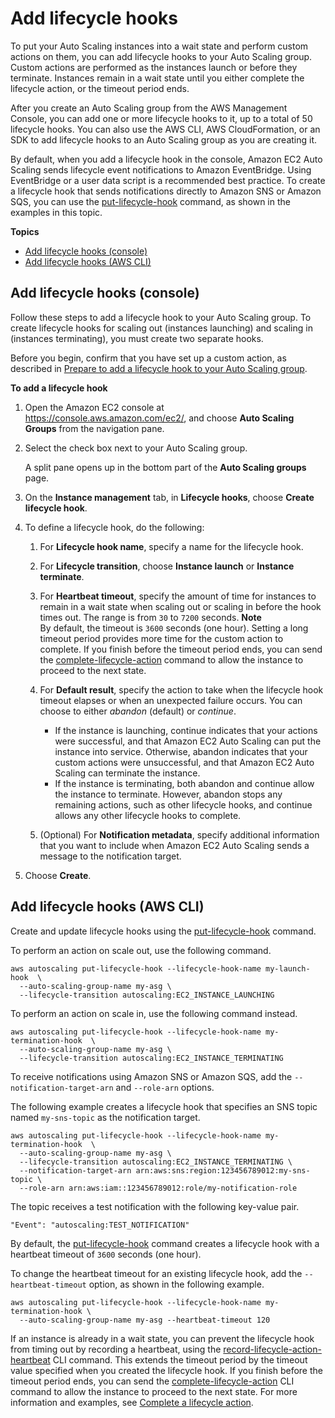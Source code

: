 # Add lifecycle hooks<a name="adding-lifecycle-hooks"></a>

To put your Auto Scaling instances into a wait state and perform custom actions on them, you can add lifecycle hooks to your Auto Scaling group\. Custom actions are performed as the instances launch or before they terminate\. Instances remain in a wait state until you either complete the lifecycle action, or the timeout period ends\.

After you create an Auto Scaling group from the AWS Management Console, you can add one or more lifecycle hooks to it, up to a total of 50 lifecycle hooks\. You can also use the AWS CLI, AWS CloudFormation, or an SDK to add lifecycle hooks to an Auto Scaling group as you are creating it\.

By default, when you add a lifecycle hook in the console, Amazon EC2 Auto Scaling sends lifecycle event notifications to Amazon EventBridge\. Using EventBridge or a user data script is a recommended best practice\. To create a lifecycle hook that sends notifications directly to Amazon SNS or Amazon SQS, you can use the [put\-lifecycle\-hook](https://docs.aws.amazon.com/cli/latest/reference/autoscaling/put-lifecycle-hook.html) command, as shown in the examples in this topic\.

**Topics**
+ [Add lifecycle hooks \(console\)](#adding-lifecycle-hooks-console)
+ [Add lifecycle hooks \(AWS CLI\)](#adding-lifecycle-hooks-aws-cli)

## Add lifecycle hooks \(console\)<a name="adding-lifecycle-hooks-console"></a>

Follow these steps to add a lifecycle hook to your Auto Scaling group\. To create lifecycle hooks for scaling out \(instances launching\) and scaling in \(instances terminating\), you must create two separate hooks\. 

Before you begin, confirm that you have set up a custom action, as described in [Prepare to add a lifecycle hook to your Auto Scaling group](prepare-for-lifecycle-notifications.md)\.

**To add a lifecycle hook**

1. Open the Amazon EC2 console at [https://console\.aws\.amazon\.com/ec2/](https://console.aws.amazon.com/ec2/), and choose **Auto Scaling Groups** from the navigation pane\.

1. Select the check box next to your Auto Scaling group\.

   A split pane opens up in the bottom part of the **Auto Scaling groups** page\. 

1. On the **Instance management** tab, in **Lifecycle hooks**, choose **Create lifecycle hook**\.

1. To define a lifecycle hook, do the following:

   1. For **Lifecycle hook name**, specify a name for the lifecycle hook\.

   1. For **Lifecycle transition**, choose **Instance launch** or **Instance terminate**\. 

   1. For **Heartbeat timeout**, specify the amount of time for instances to remain in a wait state when scaling out or scaling in before the hook times out\. The range is from `30` to `7200` seconds\. 
**Note**  
By default, the timeout is `3600` seconds \(one hour\)\. Setting a long timeout period provides more time for the custom action to complete\. If you finish before the timeout period ends, you can send the [complete\-lifecycle\-action](https://docs.aws.amazon.com/cli/latest/reference/autoscaling/complete-lifecycle-action.html) command to allow the instance to proceed to the next state\. 

   1. For **Default result**, specify the action to take when the lifecycle hook timeout elapses or when an unexpected failure occurs\. You can choose to either *abandon* \(default\) or *continue*\.
      + If the instance is launching, continue indicates that your actions were successful, and that Amazon EC2 Auto Scaling can put the instance into service\. Otherwise, abandon indicates that your custom actions were unsuccessful, and that Amazon EC2 Auto Scaling can terminate the instance\. 
      + If the instance is terminating, both abandon and continue allow the instance to terminate\. However, abandon stops any remaining actions, such as other lifecycle hooks, and continue allows any other lifecycle hooks to complete\.

   1. \(Optional\) For **Notification metadata**, specify additional information that you want to include when Amazon EC2 Auto Scaling sends a message to the notification target\. 

1. Choose **Create**\.

## Add lifecycle hooks \(AWS CLI\)<a name="adding-lifecycle-hooks-aws-cli"></a>

Create and update lifecycle hooks using the [put\-lifecycle\-hook](https://docs.aws.amazon.com/cli/latest/reference/autoscaling/put-lifecycle-hook.html) command\.

To perform an action on scale out, use the following command\.

```
aws autoscaling put-lifecycle-hook --lifecycle-hook-name my-launch-hook  \
  --auto-scaling-group-name my-asg \
  --lifecycle-transition autoscaling:EC2_INSTANCE_LAUNCHING
```

To perform an action on scale in, use the following command instead\.

```
aws autoscaling put-lifecycle-hook --lifecycle-hook-name my-termination-hook  \
  --auto-scaling-group-name my-asg \
  --lifecycle-transition autoscaling:EC2_INSTANCE_TERMINATING
```

To receive notifications using Amazon SNS or Amazon SQS, add the `--notification-target-arn` and `--role-arn` options\.

The following example creates a lifecycle hook that specifies an SNS topic named `my-sns-topic` as the notification target\.

```
aws autoscaling put-lifecycle-hook --lifecycle-hook-name my-termination-hook  \
  --auto-scaling-group-name my-asg \
  --lifecycle-transition autoscaling:EC2_INSTANCE_TERMINATING \
  --notification-target-arn arn:aws:sns:region:123456789012:my-sns-topic \
  --role-arn arn:aws:iam::123456789012:role/my-notification-role
```

The topic receives a test notification with the following key\-value pair\.

```
"Event": "autoscaling:TEST_NOTIFICATION"
```

By default, the [put\-lifecycle\-hook](https://docs.aws.amazon.com/cli/latest/reference/autoscaling/put-lifecycle-hook.html) command creates a lifecycle hook with a heartbeat timeout of `3600` seconds \(one hour\)\. 

To change the heartbeat timeout for an existing lifecycle hook, add the `--heartbeat-timeout` option, as shown in the following example\.

```
aws autoscaling put-lifecycle-hook --lifecycle-hook-name my-termination-hook \
  --auto-scaling-group-name my-asg --heartbeat-timeout 120
```

If an instance is already in a wait state, you can prevent the lifecycle hook from timing out by recording a heartbeat, using the [record\-lifecycle\-action\-heartbeat](https://docs.aws.amazon.com/cli/latest/reference/autoscaling/record-lifecycle-action-heartbeat.html) CLI command\. This extends the timeout period by the timeout value specified when you created the lifecycle hook\. If you finish before the timeout period ends, you can send the [complete\-lifecycle\-action](https://docs.aws.amazon.com/cli/latest/reference/autoscaling/complete-lifecycle-action.html) CLI command to allow the instance to proceed to the next state\. For more information and examples, see [Complete a lifecycle action](completing-lifecycle-hooks.md)\.